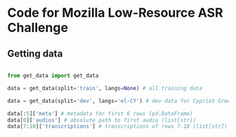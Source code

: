 # Code for Mozilla Low-Resource ASR Challenge

## Getting data

```python

from get_data import get_data

data = get_data(split='train', langs=None) # all training data

data = get_data(split='dev', langs='el-CY') # dev data for Cypriot Greek

data[:5]['meta'] # metadata for first 6 rows (pd.DataFrame)
data[0]['audios'] # absolute path to first audio (list[str])
data[7:10]['transcriptions'] # transcriptions of rows 7-10 (list[str])
```

